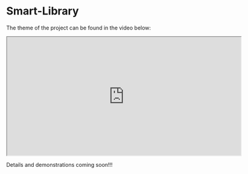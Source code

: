 # Smart-Library

The theme of the project can be found in the video below:

<div align="center">
    <iframe width="620" height="315"
        src="https://www.youtube.com/embed/OhlVBpEnjig">
    </iframe>
</div>

Details and demonstrations coming soon!!!

